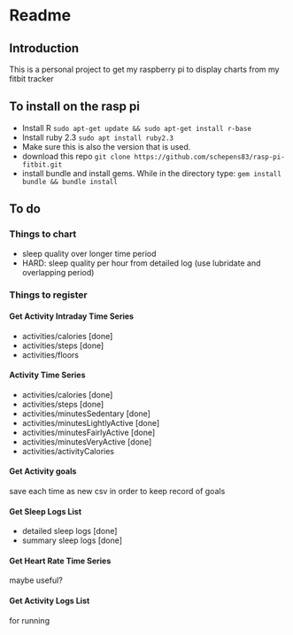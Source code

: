 # Readme
## Introduction
This is a personal project to get my raspberry pi to display charts from my fitbit tracker

## To install on the rasp pi
- Install R
`sudo apt-get update && sudo apt-get install r-base`
- Install ruby 2.3
`sudo apt install ruby2.3`
- Make sure this is also the version that is used.
- download this repo
`git clone https://github.com/schepens83/rasp-pi-fitbit.git`
- install bundle and install gems. While in the directory type:
`gem install bundle && bundle install`


## To do
### Things to chart
- sleep quality over longer time period
- HARD: sleep quality per hour from detailed log (use lubridate and overlapping period)


### Things to register
#### Get Activity Intraday Time Series
- activities/calories [done]
- activities/steps [done]
- activities/floors

#### Activity Time Series
- activities/calories [done]
- activities/steps [done]
- activities/minutesSedentary [done]
- activities/minutesLightlyActive [done]
- activities/minutesFairlyActive [done]
- activities/minutesVeryActive [done]
- activities/activityCalories

#### Get Activity goals
save each time as new csv in order to keep record of goals

#### Get Sleep Logs List
- detailed sleep logs [done]
- summary sleep logs [done]

#### Get Heart Rate Time Series
maybe useful?

#### Get Activity Logs List
for running

